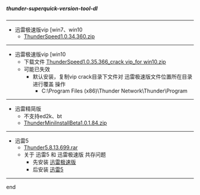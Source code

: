 ##### thunder-superquick-version-tool-dl

---

- 迅雷极速版vip [win7、win10
  - [ThunderSpeed1.0.34.360.zip](https://github.com/littleostar-toolbox/thunder-superquick-version-tool-dl/releases/download/0.1/ThunderSpeed1.0.34.360.zip)


---

- 迅雷极速版vip [win10
  - 下载文件 [ThunderSpeed1.0.35.366_crack vip_for win10.zip](https://github.com/littleostar-toolbox/thunder-superquick-version-tool-dl/releases/download/0.1/ThunderSpeed1.0.35.366_crack.vip_for.win10.zip)
  - 可能已失效
    - 默认安装，复制vip crack目录下文件对 迅雷极速版文件位置所在目录 进行覆盖 操作
      - C:\Program Files (x86)\Thunder Network\Thunder\Program


---

- 迅雷精简版
  - 不支持ed2k、bt
  - [ThunderMiniInstallBeta1.0.1.84.zip](https://github.com/littleostar-toolbox/thunder-superquick-version-tool-dl/releases/download/0.1/ThunderMiniInstallBeta1.0.1.84.zip)


---

- 迅雷5
  - [Thunder5.8.13.699.rar](https://github.com/littleostar-toolbox/thunder-superquick-version-tool-dl/releases/download/0.1/Thunder5.8.13.699.rar)
  - 关于 迅雷5 和 迅雷极速版 共存问题
    - 先安装 [迅雷极速版](https://github.com/littleostar-toolbox/thunder-superquick-version-tool-dl/releases/download/0.1/ThunderSpeed1.0.34.360.zip)
    - 后安装 [迅雷5](https://github.com/littleostar-toolbox/thunder-superquick-version-tool-dl/releases/download/0.1/Thunder5.8.13.699.rar)



---

end
